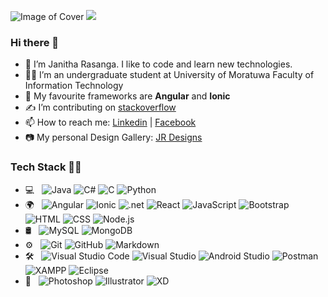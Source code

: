 ![Image of Cover](https://i.ibb.co/QdXtDFc/hacking-2903156-19cf20-2.jpg)
![](https://komarev.com/ghpvc/?username=Janitha133)

### Hi there 👋

- 👦 I’m Janitha Rasanga. I like to code and learn new technologies. 
- 👨‍🎓 I’m an undergraduate student at University of Moratuwa Faculty of Information Technology
- 📑 My favourite frameworks are **Angular** and **Ionic**
- ✍ I’m contributing on [stackoverflow](https://stackoverflow.com/users/9423643/janitha-rasanga)
- 📫 How to reach me: [Linkedin](https://www.linkedin.com/in/janitha-rasanga133/) | [Facebook](https://web.facebook.com/janitha.rasanga.7)
- 📷 My personal Design Gallery: [JR Designs](https://janitha133.github.io/jdgsl)


### Tech Stack 👨‍💻

- 💻 &nbsp;
  ![Java](https://img.shields.io/badge/-Java-333333?style=flat&logo=Java&logoColor=007396)
  ![C#](https://img.shields.io/badge/-C%20Sharp-333333?style=flat&logo=C%2B%2B&logoColor=239120)
  ![C](https://img.shields.io/badge/-C-333333?style=flat&logo=C%2B%2B&logoColor=A8B9CC)
  ![Python](https://img.shields.io/badge/-Python-333333?style=flat&logo=python)
- 🌍 &nbsp;
  ![Angular](https://img.shields.io/badge/-Angular-333333?style=flat&logo=angular&logoColor=DD0031)
  ![Ionic](https://img.shields.io/badge/-Ionic-333333?style=flat&logo=ionic&logoColor=3880FF)
  ![.net](https://img.shields.io/badge/-.Net-333333?style=flat&logo=.net&logoColor=5C2D91)
  ![React](https://img.shields.io/badge/-React-333333?style=flat&logo=react)
  ![JavaScript](https://img.shields.io/badge/-JavaScript-333333?style=flat&logo=javascript)
  ![Bootstrap](https://img.shields.io/badge/-Bootstrap-333333?style=flat&logo=bootstrap&logoColor=563D7C)
  ![HTML](https://img.shields.io/badge/-HTML-333333?style=flat&logo=HTML5)
  ![CSS](https://img.shields.io/badge/-CSS-333333?style=flat&logo=CSS3&logoColor=1572B6)
  ![Node.js](https://img.shields.io/badge/-Node.js-333333?style=flat&logo=node.js)  
- 🛢 &nbsp;
  ![MySQL](https://img.shields.io/badge/-MySQL-333333?style=flat&logo=mysql)
  ![MongoDB](https://img.shields.io/badge/-MongoDB-333333?style=flat&logo=mongodb)
- ⚙️ &nbsp;
  ![Git](https://img.shields.io/badge/-Git-333333?style=flat&logo=git)
  ![GitHub](https://img.shields.io/badge/-GitHub-333333?style=flat&logo=github)
  ![Markdown](https://img.shields.io/badge/-Markdown-333333?style=flat&logo=markdown)
- 🛠 &nbsp;
  ![Visual Studio Code](https://img.shields.io/badge/-Visual%20Studio%20Code-333333?style=flat&logo=visual-studio-code&logoColor=007ACC)
  ![Visual Studio](https://img.shields.io/badge/-Visual%20Studio-333333?style=flat&logo=visual-studio&logoColor=5C2D91)
  ![Android Studio](https://img.shields.io/badge/-Android%20Studio-333333?style=flat&logo=android-studio&logoColor=3DDC84)
  ![Postman](https://img.shields.io/badge/-Postman-333333?style=flat&logo=postman&logoColor=FF6C37)
  ![XAMPP](https://img.shields.io/badge/-XAMPP-333333?style=flat&logo=xampp&logoColor=FB7A24)
  ![Eclipse](https://img.shields.io/badge/-Eclipse-333333?style=flat&logo=eclipse-ide&logoColor=2C2255)
- 🎨 &nbsp;
  ![Photoshop](https://img.shields.io/badge/-Photoshop-333333?style=flat&logo=adobe-photoshop)
  ![Illustrator](https://img.shields.io/badge/-Illustrator-333333?style=flat&logo=adobe-illustrator)
  ![XD](https://img.shields.io/badge/-Adobe%20XD-333333?style=flat&logo=adobe-xd)
  
